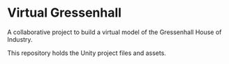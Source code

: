 # Virtual Gressenhall

A collaborative project to build a virtual model of the Gressenhall House of Industry.

This repository holds the Unity project files and assets.
